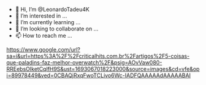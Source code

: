 - 👋 Hi, I’m @LeonardoTadeu4K
- 👀 I’m interested in ...
- 🌱 I’m currently learning ...
- 💞️ I’m looking to collaborate on ...
- 📫 How to reach me ...

<!---
LeonardoTadeu4K/LeonardoTadeu4K is a ✨ special ✨ repository because its `README.md` (this file) appears on your GitHub profile.
You can click the Preview link to take a look at your changes.
--->
https://www.google.com/url?sa=i&url=https%3A%2F%2Fcriticalhits.com.br%2Fartigos%2F5-coisas-que-paladins-faz-melhor-overwatch%2F&psig=AOvVaw080-RREebsOIketCqlfH9S&ust=1693067018223000&source=images&cd=vfe&opi=89978449&ved=0CBAQjRxqFwoTCLivo6Wc-IADFQAAAAAdAAAAABAI
